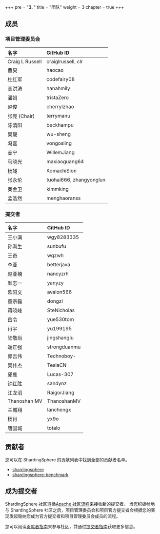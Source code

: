 +++
pre = "<b>3. </b>"
title = "团队"
weight = 3
chapter = true
+++

## 成员

### 项目管理委员会

| 名字            | GitHub ID              |
| :-------------- | :--------------------- |
| Craig L Russell | craiglrussell, clr     |
| 曹昊            | haocao                  |
| 杜红军          | codefairy08             |
| 高洪涛          | hanahmily               |
| 潘娟            | tristaZero              |
| 赵俊            | cherrylzhao             |
| 张亮 (Chair)    | terrymanu               |
| 陈清阳          | beckhampu               |
| 吴晟            | wu-sheng                |
| 冯嘉            | vongosling              |
| 姜宁            | WillemJiang             |
| 马晓光          | maxiaoguang64           |
| 杨翊            | KomachiSion             |
| 张永伦          | tuohai666, zhangyonglun |
| 秦金卫          | kimmking                |
| 孟浩然          | menghaoranss            |

### 提交者

| 名字           | GitHub ID    |
|:-------------|:-------------|
| 王小满          | wgy8283335   |
| 孙海生          | sunbufu      |
| 王奇           | wqzwh        |
| 李亚           | betterjava   |
| 赵亚楠          | nancyzrh     |
| 颜志一          | yanyzy       |
| 欧阳文          | avalon566    |
| 董宗磊          | dongzl       |
| 蒋晓峰          | SteNicholas  |
| 岳令           | yue530tom    |
| 肖宇           | yu199195     |
| 陆敬尚          | jingshanglu  |
| 端正强          | strongduanmu |
| 郭吉伟          | Technoboy-   |
| 吴伟杰          | TeslaCN      |
| 邱鹿           | Lucas-307    |
| 钟红胜          | sandynz      |
| 江龙滔          | RaigorJiang  |
| Thanoshan MV | ThanoshanMV  |
| 兰城翔          | lanchengx    |
| 杨肖           | yx9o         |
| 唐国城          | totalo       |

## 贡献者

您可以在 ShardingSphere 的贡献列表中找到全部的贡献者名单。

- [shardingsphere](https://github.com/apache/shardingsphere/graphs/contributors)
- [shardingsphere-benchmark](https://github.com/apache/shardingsphere-benchmark)

## 成为提交者

ShardingSphere 社区遵循[Apache 社区流程](http://community.apache.org/newcommitter.html)来接收新的提交者。
当您积极参地与 ShardingSphere 社区之后，项目管理委员会和项目官方提交者会根据您的表现发起吸纳您成为官方提交者和项目管理委员会成员的流程。

您可以阅读[贡献者指南](/cn/contribute/contributor/)来参与社区，并通过[提交者指南](/cn/contribute/committer/)获取更多信息。
